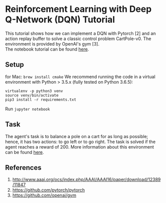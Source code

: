 # Reinforcement Learning with Deep Q-Network (DQN) Tutorial
This tutorial shows how we can implement a DQN with Pytorch [2] and an action replay buffer to solve a classic control problem CartPole-v0. The environment is provided by OpenAI's gym [3].  
The notebook tutorial can be found [here](https://pytorch.org/tutorials/intermediate/reinforcement_q_learning.html).

## Setup
for Mac: `brew install cmake` 
We recommend running the code in a virtual environment with Python > 3.5.x (fully tested on Python 3.6.5):
```
virtualenv -p python3 venv
source venv/bin/activate
pip3 install -r requirements.txt
```

Run `jupyter notebook`

## Task
The agent's task is to balance a pole on a cart for as long as possible; hence, it has two actions: to go left or to go right. The task is solved if the agent reaches a reward of 200. More information about this environment can be found [here](https://gym.openai.com/envs/CartPole-v0/).
 
## References

1. http://www.aaai.org/ocs/index.php/AAAI/AAAI16/paper/download/12389/11847
2. https://github.com/pytorch/pytorch
3. https://github.com/openai/gym
